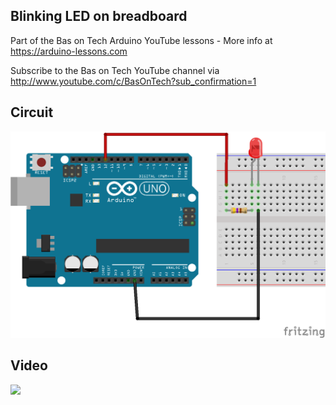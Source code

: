 ## Blinking LED on breadboard
Part of the Bas on Tech Arduino YouTube lessons - More info at https://arduino-lessons.com

Subscribe to the Bas on Tech YouTube channel via http://www.youtube.com/c/BasOnTech?sub_confirmation=1

## Circuit
![alt text](./led-blink-breadboard.png "circuit schema")

## Video
[![](http://img.youtube.com/vi/Smfzx4WBb9o/0.jpg)](https://www.youtube.com/watch?v=Smfzx4WBb9o "Blinking LED on breadboard")